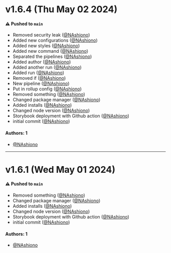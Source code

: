 # v1.6.4 (Thu May 02 2024)

#### ⚠️ Pushed to `main`

- Removed security leak ([@NAshiono](https://github.com/NAshiono))
- Added new configurations ([@NAshiono](https://github.com/NAshiono))
- Added new styles ([@NAshiono](https://github.com/NAshiono))
- Added new command ([@NAshiono](https://github.com/NAshiono))
- Separated the pipelines ([@NAshiono](https://github.com/NAshiono))
- Added author ([@NAshiono](https://github.com/NAshiono))
- Added another run ([@NAshiono](https://github.com/NAshiono))
- Added run ([@NAshiono](https://github.com/NAshiono))
- Removed if ([@NAshiono](https://github.com/NAshiono))
- New pipeline ([@NAshiono](https://github.com/NAshiono))
- Put in rollup config ([@NAshiono](https://github.com/NAshiono))
- Removed something ([@NAshiono](https://github.com/NAshiono))
- Changed package manager ([@NAshiono](https://github.com/NAshiono))
- Added installs ([@NAshiono](https://github.com/NAshiono))
- Changed node version ([@NAshiono](https://github.com/NAshiono))
- Storybook deployment with Github action ([@NAshiono](https://github.com/NAshiono))
- initial commit ([@NAshiono](https://github.com/NAshiono))

#### Authors: 1

- [@NAshiono](https://github.com/NAshiono)

---

# v1.6.1 (Wed May 01 2024)

#### ⚠️ Pushed to `main`

- Removed something ([@NAshiono](https://github.com/NAshiono))
- Changed package manager ([@NAshiono](https://github.com/NAshiono))
- Added installs ([@NAshiono](https://github.com/NAshiono))
- Changed node version ([@NAshiono](https://github.com/NAshiono))
- Storybook deployment with Github action ([@NAshiono](https://github.com/NAshiono))
- initial commit ([@NAshiono](https://github.com/NAshiono))

#### Authors: 1

- [@NAshiono](https://github.com/NAshiono)
